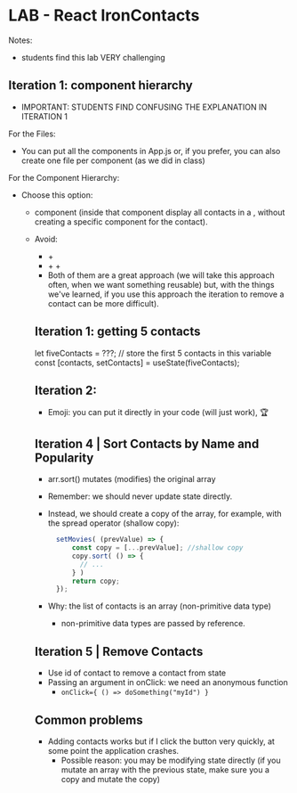 

# LAB - React IronContacts


Notes: 
- students find this lab VERY challenging

<!--
@Luis: share the notes below with students, with a note "spoiler alert"
-->


## Iteration 1: component hierarchy


- IMPORTANT: STUDENTS FIND CONFUSING THE EXPLANATION IN ITERATION 1


For the Files:
- You can put all the components in App.js or, if you prefer, you can also create one file per component (as we did in class)


For the Component Hierarchy:

- Choose this option:
  - <App> component (inside that component display all contacts in a <table>, without creating a specific component for the contact).

- Avoid:
  - <App> + <Contact>
  - <App> + <ContactList> + <Contact>
  - Both of them are a great approach (we will take this approach often, when we want something reusable) but, with the things we've learned, if you use this approach the iteration to remove a contact can be more difficult).



## Iteration 1: getting 5 contacts

let fiveContacts = ???; // store the first 5 contacts in this variable
const [contacts, setContacts] = useState(fiveContacts);


## Iteration 2:

- Emoji: you can put it directly in your code (will just work), 🏆


## Iteration 4 | Sort Contacts by Name and Popularity

- arr.sort() mutates (modifies) the original array
- Remember: we should never update state directly.
- Instead, we should create a copy of the array, for example, with the spread operator (shallow copy):
  
  ```js
    setMovies( (prevValue) => {
        const copy = [...prevValue]; //shallow copy
        copy.sort( () => {
          // ...
        } )
        return copy;
    });
  ```

- Why: the list of contacts is an array (non-primitive data type)
  - non-primitive data types are passed by reference.


## Iteration 5 | Remove Contacts
- Use id of contact to remove a contact from state
- Passing an argument in onClick: we need an anonymous function
  - `onClick={ () => doSomething("myId") }`




## Common problems

- Adding contacts works but if I click the button very quickly, at some point the application crashes.
  - Possible reason: you may be modifying state directly (if you mutate an array with the previous state, make sure you a copy and mutate the copy)

  
